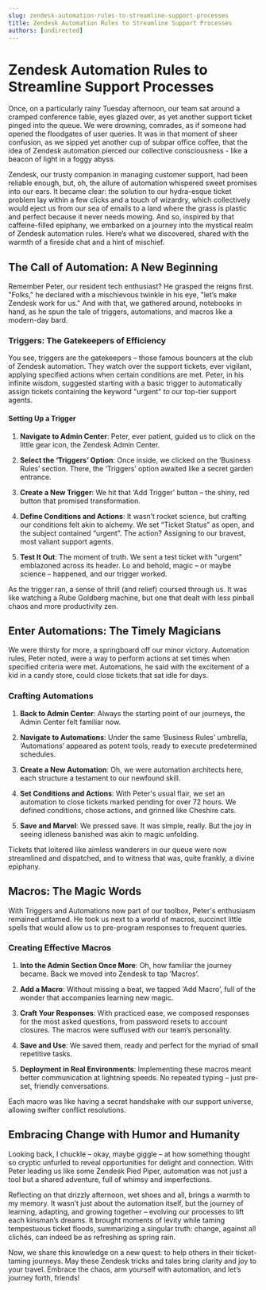 ```yaml
---
slug: zendesk-automation-rules-to-streamline-support-processes
title: Zendesk Automation Rules to Streamline Support Processes
authors: [undirected]
---
```



# Zendesk Automation Rules to Streamline Support Processes

Once, on a particularly rainy Tuesday afternoon, our team sat around a cramped conference table, eyes glazed over, as yet another support ticket pinged into the queue. We were drowning, comrades, as if someone had opened the floodgates of user queries. It was in that moment of sheer confusion, as we sipped yet another cup of subpar office coffee, that the idea of Zendesk automation pierced our collective consciousness - like a beacon of light in a foggy abyss. 

Zendesk, our trusty companion in managing customer support, had been reliable enough, but, oh, the allure of automation whispered sweet promises into our ears. It became clear: the solution to our hydra-esque ticket problem lay within a few clicks and a touch of wizardry, which collectively would eject us from our sea of emails to a land where the grass is plastic and perfect because it never needs mowing. And so, inspired by that caffeine-filled epiphany, we embarked on a journey into the mystical realm of Zendesk automation rules. Here’s what we discovered, shared with the warmth of a fireside chat and a hint of mischief.

## The Call of Automation: A New Beginning

Remember Peter, our resident tech enthusiast? He grasped the reigns first. "Folks," he declared with a mischievous twinkle in his eye, "let’s make Zendesk work for us." And with that, we gathered around, notebooks in hand, as he spun the tale of triggers, automations, and macros like a modern-day bard. 

### Triggers: The Gatekeepers of Efficiency

You see, triggers are the gatekeepers – those famous bouncers at the club of Zendesk automation. They watch over the support tickets, ever vigilant, applying specified actions when certain conditions are met. Peter, in his infinite wisdom, suggested starting with a basic trigger to automatically assign tickets containing the keyword "urgent" to our top-tier support agents.

#### Setting Up a Trigger

1. **Navigate to Admin Center**: Peter, ever patient, guided us to click on the little gear icon, the Zendesk Admin Center.
   
2. **Select the ‘Triggers’ Option**: Once inside, we clicked on the ‘Business Rules’ section. There, the ‘Triggers’ option awaited like a secret garden entrance.

3. **Create a New Trigger**: We hit that ‘Add Trigger’ button – the shiny, red button that promised transformation.

4. **Define Conditions and Actions**: It wasn’t rocket science, but crafting our conditions felt akin to alchemy. We set “Ticket Status” as open, and the subject contained “urgent”. The action? Assigning to our bravest, most valiant support agents.

5. **Test It Out**: The moment of truth. We sent a test ticket with "urgent" emblazoned across its header. Lo and behold, magic – or maybe science – happened, and our trigger worked.

As the trigger ran, a sense of thrill (and relief) coursed through us. It was like watching a Rube Goldberg machine, but one that dealt with less pinball chaos and more productivity zen.

## Enter Automations: The Timely Magicians

We were thirsty for more, a springboard off our minor victory. Automation rules, Peter noted, were a way to perform actions at set times when specified criteria were met. Automations, he said with the excitement of a kid in a candy store, could close tickets that sat idle for days.

### Crafting Automations

1. **Back to Admin Center**: Always the starting point of our journeys, the Admin Center felt familiar now.

2. **Navigate to Automations**: Under the same ‘Business Rules’ umbrella, ‘Automations’ appeared as potent tools, ready to execute predetermined schedules.

3. **Create a New Automation**: Oh, we were automation architects here, each structure a testament to our newfound skill.

4. **Set Conditions and Actions**: With Peter's usual flair, we set an automation to close tickets marked pending for over 72 hours. We defined conditions, chose actions, and grinned like Cheshire cats.

5. **Save and Marvel**: We pressed save. It was simple, really. But the joy in seeing idleness banished was akin to magic unfolding.

Tickets that loitered like aimless wanderers in our queue were now streamlined and dispatched, and to witness that was, quite frankly, a divine epiphany.

## Macros: The Magic Words

With Triggers and Automations now part of our toolbox, Peter's enthusiasm remained untamed. He took us next to a world of macros, succinct little spells that would allow us to pre-program responses to frequent queries. 

### Creating Effective Macros

1. **Into the Admin Section Once More**: Oh, how familiar the journey became. Back we moved into Zendesk to tap ‘Macros’.

2. **Add a Macro**: Without missing a beat, we tapped ‘Add Macro’, full of the wonder that accompanies learning new magic.

3. **Craft Your Responses**: With practiced ease, we composed responses for the most asked questions, from password resets to account closures. The macros were suffused with our team’s personality.

4. **Save and Use**: We saved them, ready and perfect for the myriad of small repetitive tasks.

5. **Deployment in Real Environments**: Implementing these macros meant better communication at lightning speeds. No repeated typing – just pre-set, friendly conversations.

Each macro was like having a secret handshake with our support universe, allowing swifter conflict resolutions.

## Embracing Change with Humor and Humanity

Looking back, I chuckle – okay, maybe giggle – at how something thought so cryptic unfurled to reveal opportunities for delight and connection. With Peter leading us like some Zendesk Pied Piper, automation was not just a tool but a shared adventure, full of whimsy and imperfections. 

Reflecting on that drizzly afternoon, wet shoes and all, brings a warmth to my memory. It wasn’t just about the automation itself, but the journey of learning, adapting, and growing together – evolving our processes to lift each kinsman’s dreams. It brought moments of levity while taming tempestuous ticket floods, summarizing a singular truth: change, against all clichés, can indeed be as refreshing as spring rain.

Now, we share this knowledge on a new quest: to help others in their ticket-taming journeys. May these Zendesk tricks and tales bring clarity and joy to your travel. Embrace the chaos, arm yourself with automation, and let’s journey forth, friends!